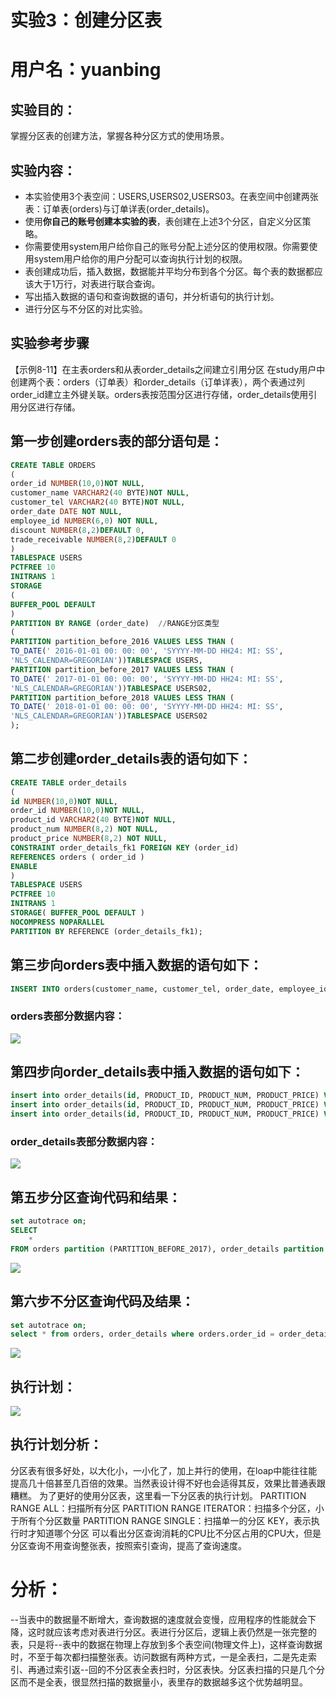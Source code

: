 
# 实验3：创建分区表
# 用户名：yuanbing
## 实验目的：

掌握分区表的创建方法，掌握各种分区方式的使用场景。

## 实验内容：
- 本实验使用3个表空间：USERS,USERS02,USERS03。在表空间中创建两张表：订单表(orders)与订单详表(order_details)。
- 使用**你自己的账号创建本实验的表**，表创建在上述3个分区，自定义分区策略。
- 你需要使用system用户给你自己的账号分配上述分区的使用权限。你需要使用system用户给你的用户分配可以查询执行计划的权限。
- 表创建成功后，插入数据，数据能并平均分布到各个分区。每个表的数据都应该大于1万行，对表进行联合查询。
- 写出插入数据的语句和查询数据的语句，并分析语句的执行计划。
- 进行分区与不分区的对比实验。

## 实验参考步骤

【示例8-11】在主表orders和从表order_details之间建立引用分区
在study用户中创建两个表：orders（订单表）和order_details（订单详表），两个表通过列order_id建立主外键关联。orders表按范围分区进行存储，order_details使用引用分区进行存储。
## 第一步创建orders表的部分语句是：
```sql 
CREATE TABLE ORDERS
(
order_id NUMBER(10,0)NOT NULL,
customer_name VARCHAR2(40 BYTE)NOT NULL,
customer_tel VARCHAR2(40 BYTE)NOT NULL,
order_date DATE NOT NULL,
employee_id NUMBER(6,0) NOT NULL,
discount NUMBER(8,2)DEFAULT 0,
trade_receivable NUMBER(8,2)DEFAULT 0
)
TABLESPACE USERS
PCTFREE 10
INITRANS 1
STORAGE
(
BUFFER_POOL DEFAULT
)
PARTITION BY RANGE (order_date)  //RANGE分区类型
(
PARTITION partition_before_2016 VALUES LESS THAN (
TO_DATE(' 2016-01-01 00: 00: 00', 'SYYYY-MM-DD HH24: MI: SS',
'NLS_CALENDAR=GREGORIAN'))TABLESPACE USERS,
PARTITION partition_before_2017 VALUES LESS THAN (
TO_DATE(' 2017-01-01 00: 00: 00', 'SYYYY-MM-DD HH24: MI: SS',
'NLS_CALENDAR=GREGORIAN'))TABLESPACE USERS02,
PARTITION partition_before_2018 VALUES LESS THAN (
TO_DATE(' 2018-01-01 00: 00: 00', 'SYYYY-MM-DD HH24: MI: SS',
'NLS_CALENDAR=GREGORIAN'))TABLESPACE USERS02
);
```

## 第二步创建order_details表的语句如下：
```sql
CREATE TABLE order_details
(
id NUMBER(10,0)NOT NULL,
order_id NUMBER(10,0)NOT NULL,
product_id VARCHAR2(40 BYTE)NOT NULL,
product_num NUMBER(8,2) NOT NULL,
product_price NUMBER(8,2) NOT NULL,
CONSTRAINT order_details_fk1 FOREIGN KEY (order_id)
REFERENCES orders ( order_id )
ENABLE
)
TABLESPACE USERS
PCTFREE 10 
INITRANS 1
STORAGE( BUFFER_POOL DEFAULT )
NOCOMPRESS NOPARALLEL
PARTITION BY REFERENCE (order_details_fk1);
```

## 第三步向orders表中插入数据的语句如下：
```sql
INSERT INTO orders(customer_name, customer_tel, order_date, employee_id, trade_receivable, discount) VALUES('yuan', '234', to_date ( '2016-12-20 18:31:34' , 'YYYY-MM-DD HH24:MI:SS' ), 001, 16, 6);
```
### orders表部分数据内容：
![](./picture/orders.png)

## 第四步向order_details表中插入数据的语句如下：
```sql
insert into order_details(id, PRODUCT_ID, PRODUCT_NUM, PRODUCT_PRICE) VALUES(12, 112, 221, 21);
insert into order_details(id, PRODUCT_ID, PRODUCT_NUM, PRODUCT_PRICE) VALUES(122, 122, 332, 11);
insert into order_details(id, PRODUCT_ID, PRODUCT_NUM, PRODUCT_PRICE) VALUES(323, 212, 221, 112);
```
### order_details表部分数据内容：
![](./picture/ordersd.png)

## 第五步分区查询代码和结果：
```sql
set autotrace on;
SELECT
    *
FROM orders partition (PARTITION_BEFORE_2017), order_details partition (PARTITION_BEFORE_2017);
```
![](./picture/fenqu.png)
## 第六步不分区查询代码及结果：
```sql
set autotrace on;
select * from orders, order_details where orders.order_id = order_details.order_id(+);
```
![](./picture/bufenqu.png)
## 执行计划：
![](./picture/jeishijihua.png)
## 执行计划分析：
分区表有很多好处，以大化小，一小化了，加上并行的使用，在loap中能往往能提高几十倍甚至几百倍的效果。当然表设计得不好也会适得其反，效果比普通表跟糟糕。
为了更好的使用分区表，这里看一下分区表的执行计划。
PARTITION RANGE ALL：扫描所有分区
PARTITION RANGE ITERATOR：扫描多个分区，小于所有个分区数量
PARTITION RANGE SINGLE：扫描单一的分区
KEY，表示执行时才知道哪个分区
可以看出分区查询消耗的CPU比不分区占用的CPU大，但是分区查询不用查询整张表，按照索引查询，提高了查询速度。

# 分析：
--当表中的数据量不断增大，查询数据的速度就会变慢，应用程序的性能就会下降，这时就应该考虑对表进行分区。表进行分区后，逻辑上表仍然是一张完整的表，只是将--表中的数据在物理上存放到多个表空间(物理文件上)，这样查询数据时，不至于每次都扫描整张表。访问数据有两种方式，一是全表扫，二是先走索引、再通过索引返--回的不分区表全表扫时，分区表快。分区表扫描的只是几个分区而不是全表，很显然扫描的数据量小，表里存的数据越多这个优势越明显。
